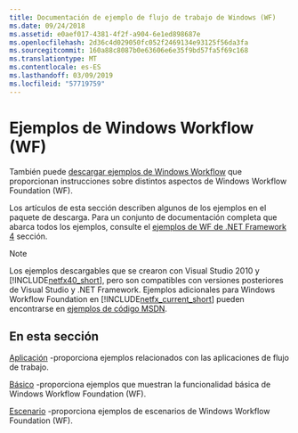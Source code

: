 ```yaml
---
title: Documentación de ejemplo de flujo de trabajo de Windows (WF)
ms.date: 09/24/2018
ms.assetid: e0aef017-4381-4f2f-a904-6e1ed898687e
ms.openlocfilehash: 2d36c4d029050fc052f2469134e93125f56da3fa
ms.sourcegitcommit: 160a88c8087b0e63606e6e35f9bd57fa5f69c168
ms.translationtype: MT
ms.contentlocale: es-ES
ms.lasthandoff: 03/09/2019
ms.locfileid: "57719759"
---
```

# <a name="windows-workflow-wf-samples"></a>Ejemplos de Windows Workflow (WF)

También puede [descargar ejemplos de Windows Workflow](https://go.microsoft.com/fwlink/?LinkId=150780) que proporcionan instrucciones sobre distintos aspectos de Windows Workflow Foundation (WF).

Los artículos de esta sección describen algunos de los ejemplos en el paquete de descarga. Para un conjunto de documentación completa que abarca todos los ejemplos, consulte el [ejemplos de WF de .NET Framework 4](https://docs.microsoft.com/previous-versions/dotnet/netframework-4.0/dd483375(v%3dvs.100)) sección.

> [!NOTE]
> Los ejemplos descargables que se crearon con Visual Studio 2010 y [!INCLUDE[netfx40_short](../../../../includes/netfx40-short-md.md)], pero son compatibles con versiones posteriores de Visual Studio y .NET Framework. Ejemplos adicionales para Windows Workflow Foundation en [!INCLUDE[netfx_current_short](../../../../includes/netfx-current-short-md.md)] pueden encontrarse en [ejemplos de código MSDN](https://aka.ms/WF45Samples).

## <a name="in-this-section"></a>En esta sección

[Aplicación](application.md) -proporciona ejemplos relacionados con las aplicaciones de flujo de trabajo.

[Básico](basic.md) -proporciona ejemplos que muestran la funcionalidad básica de Windows Workflow Foundation (WF).

[Escenario](scenario.md) -proporciona ejemplos de escenarios de Windows Workflow Foundation (WF).
